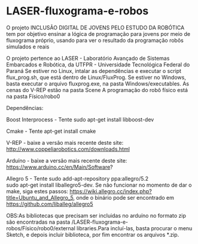# LASER-fluxograma-e-robos
O projeto INCLUSÃO DIGITAL DE JOVENS PELO ESTUDO DA ROBÓTICA tem por objetivo ensinar a lógica de programação para jovens por meio de fluxograma próprio, usando para ver o resultado da programação robôs simulados e reais

O projeto pertence ao LASER - Laboratório Avançado de Sistemas Embarcados e Robótica, da UTFPR - Universidade Tecnológica Federal do Paraná
Se estiver no Linux, intalar as dependências e executar o script flux_prog.sh, que está dentro de Linux/FluxProg.
Se estiver no Windows, basta executar o arquivo fluxprog.exe, na pasta Windows/executables. 
As cenas do V-REP estão na pasta Scene
A programação do robô físico está na pasta Físico/robo0
 

Dependências:

Boost Interprocess - Tente sudo apt-get install libboost-dev

Cmake - Tente apt-get install cmake

V-REP - baixe a versão mais recente deste site: http://www.coppeliarobotics.com/downloads.html

Arduíno - baixe a versão mais recente deste site: https://www.arduino.cc/en/Main/Software?

Allegro 5 - Tente sudo add-apt-repository ppa:allegro/5.2         
		  sudo apt-get install liballegro5-dev. 
Se não funcionar no momento de dar o make, siga estes passos: https://wiki.allegro.cc/index.php?title=Ubuntu_and_Allegro_5, onde o binário pode ser encontrado em https://github.com/liballeg/allegro5

OBS:As bibliotecas que precisam ser incluidas no arduíno no formato zip são encontradas na pasta /LASER-fluxograma-e-robos/Físico/robo0/external libraries.Para incluí-las, basta procurar o menu Sketch, e depois incluir biblioteca, por fim encontrar os arquivos *.zip.


